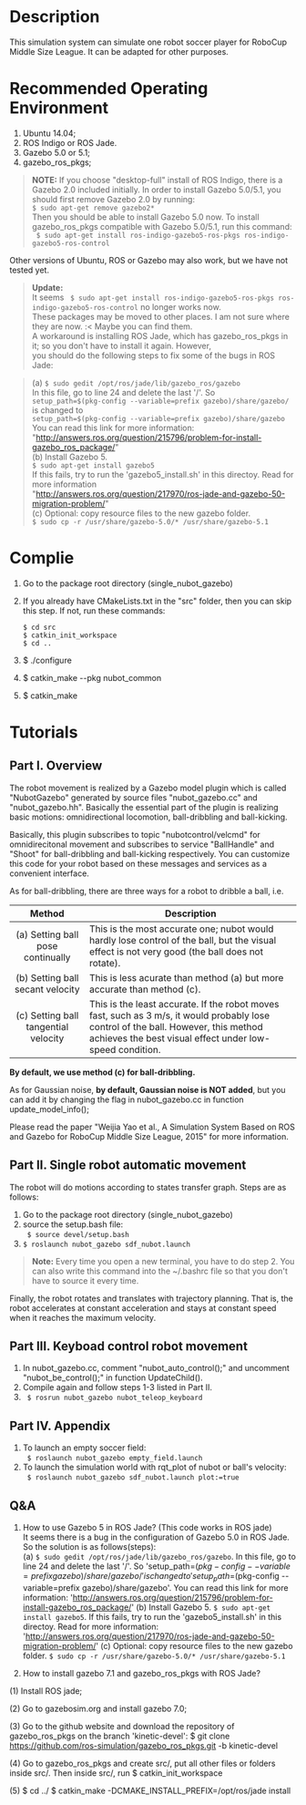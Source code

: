 # Description 
This simulation system can simulate one robot soccer player for RoboCup Middle Size League. It can be adapted for other purposes.

# Recommended Operating Environment
1. Ubuntu 14.04; 
2. ROS Indigo or ROS Jade.
3. Gazebo 5.0 or 5.1;
4. gazebo_ros_pkgs;

> **NOTE:** 
> If you choose "desktop-full" install of ROS Indigo, there is a Gazebo 2.0 included initially. In order to install Gazebo 5.0/5.1, you should first remove Gazebo 2.0 by running:   
` $ sudo apt-get remove gazebo2* `  
> Then you should be able to install Gazebo 5.0 now. To install gazebo_ros_pkgs compatible with Gazebo
> 5.0/5.1, run this command:  
` $ sudo apt-get install ros-indigo-gazebo5-ros-pkgs ros-indigo-gazebo5-ros-control`

    
Other versions of Ubuntu, ROS or Gazebo may also work, but we have not tested yet.

> **Update:**   
> It seems ` $ sudo apt-get install ros-indigo-gazebo5-ros-pkgs ros-indigo-gazebo5-ros-control` no longer works now.    
> These packages may be moved to other places. I am not sure where they are now. :< Maybe you can find them.   
> A workaround is installing ROS Jade, which has gazebo_ros_pkgs in it; so you don't have to install it again. However,   
> you should do the following steps to fix some of the bugs in ROS Jade:    
    
>    (a) `$ sudo gedit /opt/ros/jade/lib/gazebo_ros/gazebo`    
> In this file, go to line 24 and delete the last '/'. So    
> `setup_path=$(pkg-config --variable=prefix gazebo)/share/gazebo/`    
> is changed to     
> `setup_path=$(pkg-config --variable=prefix gazebo)/share/gazebo`    
>     You can read this link for more information:    
> "http://answers.ros.org/question/215796/problem-for-install-gazebo_ros_package/"    
>    (b) Install Gazebo 5.     
>    `$ sudo apt-get install gazebo5`     
> If this fails, try to run the 'gazebo5_install.sh' in this directoy. Read for more information    
> "http://answers.ros.org/question/217970/ros-jade-and-gazebo-50-migration-problem/"    
>   (c) Optional: copy resource files to the new gazebo folder.    
>    `$ sudo cp -r /usr/share/gazebo-5.0/* /usr/share/gazebo-5.1`    

# Complie
1. Go to the package root directory (single_nubot_gazebo)
2. If you already have CMakeLists.txt in the "src" folder, then you can skip this step. 
   If not, run these commands:
       
    ```
    $ cd src
    $ catkin_init_workspace
    $ cd ..
    ```
3. $ ./configure
4. $ catkin_make --pkg nubot_common
5. $ catkin_make

# Tutorials

## Part I. Overview
The robot movement is realized by a Gazebo model plugin which is called "NubotGazebo" generated by source files "nubot_gazebo.cc" and "nubot_gazebo.hh". Basically the essential part of the plugin is realizing basic motions: omnidirectional locomotion, ball-dribbling and ball-kicking.

Basically, this plugin subscribes to topic "nubotcontrol/velcmd" for omnidirecitonal movement and subscribes to service "BallHandle" and "Shoot" for ball-dribbling and ball-kicking respectively. You can customize this code for your robot based on these messages and services as a convenient interface.

As for ball-dribbling, there are three ways for a robot to dribble a ball, i.e.
            
Method  | Description
:-----: | -------------
(a) Setting ball pose continually  | This is the most accurate one; nubot would hardly lose control of the ball, but the visual effect is not very good (the ball does not rotate).
(b) Setting ball secant velocity  | This is less acurate than method (a) but more accurate than method (c).
(c) Setting ball tangential velocity |  This is the least accurate. If the robot moves fast, such as 3 m/s, it would probably lose control of the ball. However, this method achieves the best visual effect under low-speed condition.
**By default, we use method (c) for ball-dribbling.**
    
 As for Gaussian noise, **by default, Gaussian noise is NOT added**, but you can add it by changing the flag in nubot_gazebo.cc in function update_model_info();
         
Please read the paper "Weijia Yao et al., A Simulation System Based on ROS and Gazebo for RoboCup Middle Size League, 2015" for more information.
 
## Part II. Single robot automatic movement
 The robot will do motions according to states transfer graph. Steps are as follows:
 1. Go to the package root directory (single_nubot_gazebo)
 2. source the setup.bash file:   
   ` $ source devel/setup.bash`
 3.  `$ roslaunch nubot_gazebo sdf_nubot.launch`   
 
>  **Note:** Every time you open a new terminal, you have to do step 2. You can also write this command into the ~/.bashrc file so that you don't have to source it every time.

Finally, the robot rotates and translates with trajectory planning. That is, the robot accelerates at constant acceleration and stays at constant speed when it reaches the maximum velocity.
 
## Part III. Keyboad control robot movement
 1. In nubot_gazebo.cc, comment "nubot_auto_control();" and uncomment "nubot_be_control();" in function UpdateChild().
 2. Compile again and follow steps 1-3 listed in Part II.
 3. ` $ rosrun nubot_gazebo nubot_teleop_keyboard`
 
## Part IV. Appendix
  1. To launch an empty soccer field:   
  ` $ roslaunch nubot_gazebo empty_field.launch`
  2. To launch the simulation world with rqt_plot of nubot or ball's velocity:  
  ` $ roslaunch nubot_gazebo sdf_nubot.launch plot:=true`
  
  ## Q&A
1. How to use Gazebo 5 in ROS Jade? (This code works in ROS jade)   
    It seems there is a bug in the configuration of Gazebo 5.0 in ROS Jade. So the solution is as follows(steps):   
        (a) `$ sudo gedit /opt/ros/jade/lib/gazebo_ros/gazebo`.    In this file, go to line 24 and delete the last '/'. So 'setup_path=$(pkg-config --variable=prefix gazebo)/share/gazebo/' is changed to 'setup_path=$(pkg-config --variable=prefix gazebo)/share/gazebo'.
        You can read this link for more information: 'http://answers.ros.org/question/215796/problem-for-install-gazebo_ros_package/'
        (b) Install Gazebo 5. 
        `$ sudo apt-get install gazebo5`. If this fails, try to run the 'gazebo5_install.sh' in this directoy. Read for more information: 'http://answers.ros.org/question/217970/ros-jade-and-gazebo-50-migration-problem/'
        (c) Optional: copy resource files to the new gazebo folder.
        `$ sudo cp -r /usr/share/gazebo-5.0/* /usr/share/gazebo-5.1`

2. How to install gazebo 7.1 and gazebo_ros_pkgs with ROS Jade?

(1) Install ROS jade;

(2) Go to gazebosim.org and install gazebo 7.0;

(3) Go to the github website and download the repository of gazebo_ros_pkgs on the branch 'kinetic-devel':
	$ git clone https://github.com/ros-simulation/gazebo_ros_pkgs.git -b kinetic-devel

(4) Go to gazebo_ros_pkgs and create src/, put all other files or folders inside src/. Then inside src/, run
	$ catkin_init_workspace

(5) $ cd ../
	$ catkin_make -DCMAKE_INSTALL_PREFIX=/opt/ros/jade install

